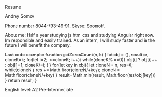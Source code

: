 Resume

Andrey Somov

Phone number 8044-793-49-91, Skype: Soomoff.

About me: Half a year studying js html css and studying Angular right now. Im responsible and easily trained. 
As an intern, I will study faster and in the future I will benefit the company.

Last code example:
function getZerosCount(n, k) {
  let obj = {}, result=n, cloneK=k;
  for(let i=2; i<=cloneK; i++){
    while(cloneK%i==0){
      obj[i] ? obj[i]++ : obj[i]=1;
      cloneK/=i;
    }
  }
  for(let key in obj){
    let cloneN = n, res=0;
    while(cloneN){
      res += Math.floor(cloneN/+key);
      cloneN = Math.floor(cloneN/+key) 
    }
    result=Math.min(result, Math.floor(res/obj[key]))
  }
  return result;
}

English level: A2 Pre-Intermediate